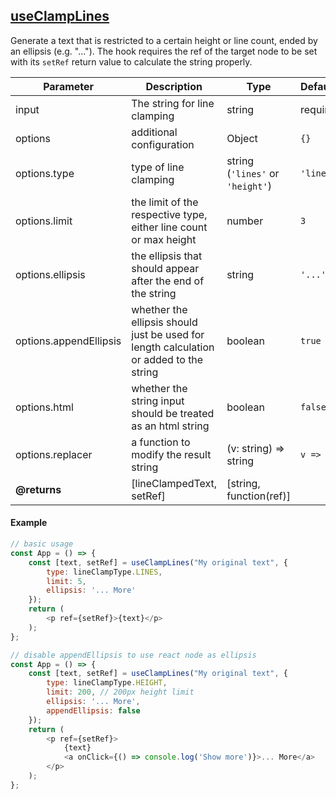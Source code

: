 ## [useClampLines](src/hooks/useClampLines.ts)
Generate a text that is restricted to a certain height or line count, ended by an ellipsis (e.g. "...").
The hook requires the ref of the target node to be set with its `setRef` return value to calculate the string properly.

| Parameter | Description | Type | Default/required |
|------|--------------|-----------|-------------|
|input | The string for line clamping | string | required |
|options| additional configuration | Object |`{}`|
|options.type | type of line clamping | string (`'lines'` or `'height'`) | `'lines'` |
|options.limit| the limit of the respective type, either line count or max height | number | `3` |
|options.ellipsis | the ellipsis that should appear after the end of the string | string | `'...'` |
|options.appendEllipsis | whether the ellipsis should just be used for length calculation or added to the string | boolean | `true` |
|options.html | whether the string input should be treated as an html string | boolean | `false` |
|options.replacer | a function to modify the result string | (v: string) => string | `v => v` |
| **@returns** | [lineClampedText, setRef] | [string, function(ref)] | |

#### Example

```javascript
// basic usage
const App = () => {
    const [text, setRef] = useClampLines("My original text", {
        type: lineClampType.LINES,
        limit: 5,
        ellipsis: '... More'
    });
    return (
        <p ref={setRef}>{text}</p>
    );
};

// disable appendEllipsis to use react node as ellipsis
const App = () => {
    const [text, setRef] = useClampLines("My original text", {
        type: lineClampType.HEIGHT,
        limit: 200, // 200px height limit
        ellipsis: '... More',
        appendEllipsis: false
    });
    return (
        <p ref={setRef}>
            {text}
            <a onClick={() => console.log('Show more')}>... More</a>
        </p>
    );
};
```
